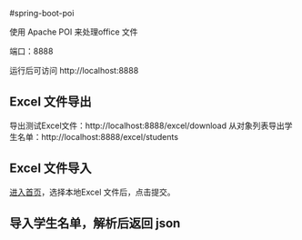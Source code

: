 #spring-boot-poi

使用 Apache POI 来处理office 文件

端口：8888

运行后可访问 http://localhost:8888

## Excel 文件导出
导出测试Excel文件：http://localhost:8888/excel/download
从对象列表导出学生名单：http://localhost:8888/excel/students

## Excel 文件导入
[进入首页](http://localhost:8888)，选择本地Excel 文件后，点击提交。

## 导入学生名单，解析后返回 json